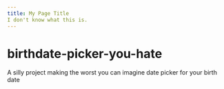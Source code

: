 ```yaml
---
title: My Page Title
I don't know what this is.
---
```


# birthdate-picker-you-hate

A silly project making the worst you can imagine date picker for your birth date
